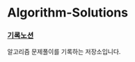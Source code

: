 # Algorithm-Solutions
### [기록노션](https://www.notion.so/2023-757752a8e173477fb22d9429ab9368fe)

알고리즘 문제풀이를 기록하는 저장소입니다. <br>



